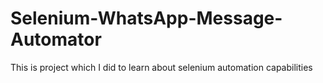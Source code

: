 # Selenium-WhatsApp-Message-Automator
This is project which I did to learn about selenium automation capabilities
